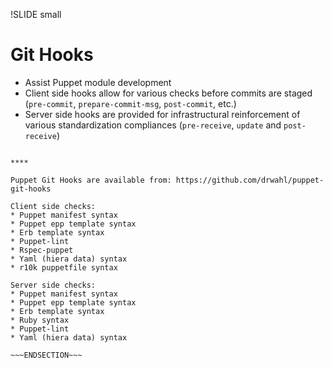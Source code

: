!SLIDE small
# Git Hooks

* Assist Puppet module development
* Client side hooks allow for various checks before commits are staged (`pre-commit`, `prepare-commit-msg`, `post-commit`, etc.)
* Server side hooks are provided for infrastructural reinforcement of various standardization compliances (`pre-receive`, `update` and `post-receive`)

~~~SECTION:handouts~~~

****

Puppet Git Hooks are available from: https://github.com/drwahl/puppet-git-hooks

Client side checks:
* Puppet manifest syntax
* Puppet epp template syntax
* Erb template syntax
* Puppet-lint
* Rspec-puppet
* Yaml (hiera data) syntax
* r10k puppetfile syntax

Server side checks:
* Puppet manifest syntax
* Puppet epp template syntax
* Erb template syntax
* Ruby syntax
* Puppet-lint
* Yaml (hiera data) syntax

~~~ENDSECTION~~~
